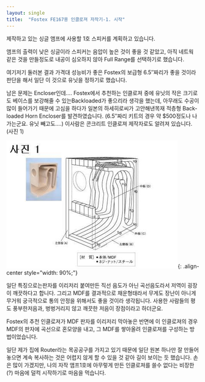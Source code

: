 ```yaml
---
layout: single
title:  "Fostex FE167용 인클로져 자작기-1. 시작"
---
```


제작하고 있는 싱글 앰프에 사용할 1호 스피커를 계획하고 있습니다.

앰프의 출력이 낮은 싱글이라 스피커는 음압이 높은 것이 좋을 것 같았고, 아직 네트웍 같은 것을 만들정도로 내공이 심오하지 않아 Full Range를 선택하기로 했습니다.

여기저기 둘러본 결과 가격대 성능비가 좋은 Fostex의 보급형 6.5″짜리가 좋을 것이라 판단을 해서 일단 이 것으로 유닛을 정하기로 했습니다.

남은 문제는 Encloser인데…. Fostex에서 추천하는 인클로져 중에 유닛의 작은 크기로도 베이스를 보강해줄 수 있는Backloaded가 좋으리라 생각을 했는데, 아무래도 수공이 많이 들어가기 때문에 고심을 하다가 일본의 하세히로씨가 고안해낸목재 적층형 Back-loaded Horn Encloser를 발견하였습니다. (6.5″짜리 키트의 경우 약 $500정도나 나가는군요. 유닛 빼고도….) 이사람은 콘크리트 인클로져 제작자로도 알려져 있습니다. (사진 1)

![styled-image](/assets/images/2004-10-04/2004-10-04-01.jpg){: .align-center style="width: 90%;"}

일단 특징으로는판자를 이리저리 붙여만든 직선 음도가 아닌 곡선음도라서 저역이 굉장이 깨끗하다고 합니다. 그리고 MDF를 결과적으로 채운형태라서 무게도 장난이 아니게 무거워 궁극적으로 통의 안정을 위해서도 좋을 것이라 생각됩니다. 사용한 사람들의 평도 풍부한저음과, 벙벙거리지 않고 깨끗한 저음이 장점이라고 하더군요.

Fostex의 추천 인클로져가 MDF 판자를 이리저리 막아놓은 반면에 이 인클로져의 경우 MDF의 판자에 곡선으로 혼모양을 내고, 그 MDF를 쌓아올려 인클로져를 구성하는 방법이었습니다.

일단 제가 집에 Router라는 목공공구를 가지고 있기 때문에 일단 원본 하나만 잘 만들어 놓으면 계속 복사하는 것은 어렵지 않게 할 수 있을 것 같아 길이 보이는 듯 했습니다.
손은 많이 가겠지만, 나의 자작 앰프1호에 아무렇게 만든 인클로져를 쓸수 없다는 비장한(?) 마음에 덜컥 시작하기로 마음을 먹습니다.
